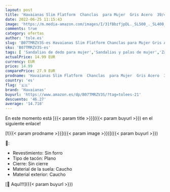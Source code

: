 ```yaml
---
layout: post
title: 'Havaianas Slim Flatform  Chanclas  para Mujer  Gris Acero  39/40 EU'
date: 2022-06-25 11:15:43
image: 'https://m.media-amazon.com/images/I/31fBbzfjpDL._SL500_._SL400_.jpg'
comments: true
category: ofertas
author: 'tole.es'
slug: 'B07TMRZV3S-es Havaianas Slim Flatform Chanclas para Mujer Gris Acero...'
sku: 'B07TMRZV3S-es'
tags: [ 'Sandalias de dedo para mujer','Sandalias y palas de mujer','Zapatos','Zapatos para mujer','Zapatos y complementos','chanclas','havaianas','🇪🇸', ]
actualPrice: 14.99 EUR
currency: EUR
price: 14.99
comparePrice: 27.9 EUR
prodname: 'Havaianas Slim Flatform  Chanclas  para Mujer  Gris Acero  39/40 EU'
country: 'es'
flag: '🇪🇸'
brand: 'Havaianas'
buyurl: 'https://www.amazon.es/dp/B07TMRZV3S/?tag=tolees-21'
descuento: '46.27'
average: '14.718'
---
```


En este momento está [{{< param title >}}]({{< param buyurl >}}) en el siguiente enlace!

[![{{< param prodname >}}]({{< param image >}})]({{< param buyurl >}})

🔎:

- Revestimiento: Sin forro
- Tipo de tacón: Plano
- Cierre: Sin cierre
- Material de la suela: Caucho
- Material exterior: Caucho

[🛒 Aquí!!!]({{< param buyurl >}})
